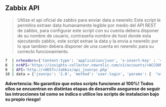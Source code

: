 ## Zabbix API
> Utilize el api oficial de zabbix para enviar data a newrelic
Este script le permitira extraer data humanamente legible por medio del API REST de zabbix, para configurar este script con su cuenta debera disponer de su nombre de usuario, contraseña nombre de host donde esta ejecutando zabbix, este script extrae la data y la envia a newrelic por lo que tambien debera disponer de una cuenta en newrelic para su correcto funcionamiento.
```sh
7  | nrheaders={'Content-type': 'application/json', 'x-insert-key' : '<NEWRELIC_API_KEY>'}
8  | nrAPI='https://insights-collector.newrelic.com/v1/accounts/<ACCOUNT_ID>/events'
9  | API='http://<HOST>/zabbix/api_jsonrpc.php'
10 | data = {'jsonrpc': '2.0', 'method': 'user.login', 'params': {  "user": "<USERNAME>", "password": "<PASSWORD>"},"id": 1 }
```
**Advertencia: No garantizo que estos scripts funcionen al 100%! Todos ellos se encuentran en distintas etapas de desarrollo asegurese de seguir las intrucciones tal como se indica o utilice los scripts de instalacion bajo su propio riesgo!**
